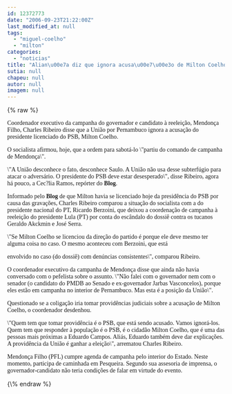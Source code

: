 ```yaml
---
id: 12372773
date: "2006-09-23T21:22:00Z"
last_modified_at: null
tags:
  - "miguel-coelho"
  - "milton"
categories:
  - "noticias"
title: "Alian\u00e7a diz que ignora acusa\u00e7\u00e3o de Milton Coelho"
sutia: null
chapeu: null
autor: null
imagem: null
---
```

{\% raw %}
<p><P><FONT face=Verdana>Coordenador executivo da campanha do governador e candidato à reeleição, Mendonça Filho, Charles Ribeiro disse que a União por Pernambuco ignora a acusação do presidente licenciado do PSB, Milton Coelho.</FONT></P></p>
<p><P><FONT face=Verdana>O socialista afirmou, hoje, que a ordem para sabotá-lo \"partiu do comando de campanha de Mendonça\". </FONT></P></p>
<p><P><FONT face=Verdana>\"A União desconhece o fato, desconhece Saulo. A União não usa desse subterfúgio para atacar o adversário. O presidente do PSB deve estar desesperado\", disse Ribeiro, agora há pouco, a Cec?lia Ramos, repórter do <B>Blog</B>. </FONT></P></p>
<p><P><FONT face=Verdana>Informado pelo <B>Blog</B> de que Milton havia se licenciado hoje da presidência do PSB por causa das gravações, Charles Ribeiro comparou a situação do socialista com a do presidente nacional do PT, Ricardo Berzoini, que deixou a coordenação de campanha à reeleição do presidente Lula (PT) por conta do escândalo do dossiê contra os tucanos Geraldo Akckmin e José Serra. </FONT></P></p>
<p><P><FONT face=Verdana>\"Se Milton Coelho se licenciou da direção do partido é porque ele deve mesmo ter alguma coisa no caso. O mesmo aconteceu com Berzoini, que está</p>
<p> envolvido no caso (do dossiê) com denúncias consistentes\", comparou Ribeiro.</FONT></P></p>
<p><P><FONT face=Verdana>O coordenador executivo da campanha de Mendonça disse que ainda não havia conversado com o pefelista sobre o assunto. \"Não falei com o governador nem com o senador (o candidato do PMDB ao Senado e ex-governador Jarbas Vasconcelos), porque eles estão em campanha no interior de Pernambuco. Mas esta é a posição da União\". </FONT></P></p>
<p><P><FONT face=Verdana>Questionado se a coligação iria tomar providências judiciais sobre a acusação de Milton Coelho, o coordenador desdenhou. </FONT></P></p>
<p><P><FONT face=Verdana>\"Quem tem que tomar providência é o PSB, que está sendo acusado. Vamos ignorá-los. Quem tem que responder à população é o PSB, é o cidadão Milton Coelho, que é uma das pessoas mais próximas a Eduardo Campos. Aliás, Eduardo também deve dar explicações. A providência da União é ganhar a eleição\", arrematou Charles Ribeiro. </FONT></P></p>
<p><P><FONT face=Verdana>Mendonça Filho (PFL) cumpre agenda de campanha pelo interior do Estado. Neste momento, participa de caminhada em Pesqueira. Segundo sua assesoria de imprensa, o governador-candidato não teria condições de falar em virtude do evento. </FONT></P> </p>
{\% endraw %}